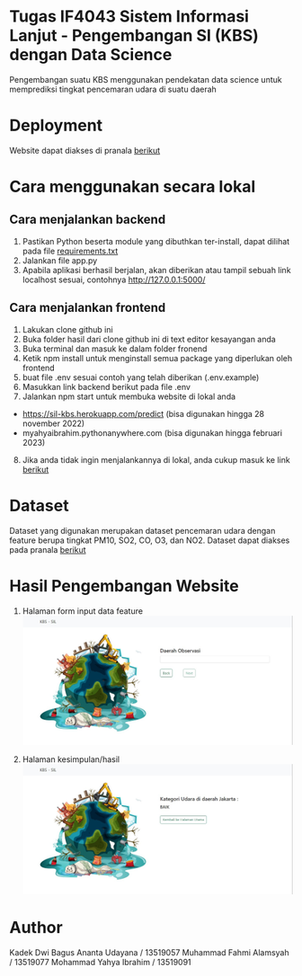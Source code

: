 # Tugas IF4043 Sistem Informasi Lanjut - Pengembangan SI (KBS) dengan Data Science

Pengembangan suatu KBS menggunakan pendekatan data science untuk memprediksi tingkat pencemaran udara di suatu daerah

# Deployment

Website dapat diakses di pranala [berikut](https://kbs-sil-frontend-ed4kbl429-dwibagus154.vercel.app/)

# Cara menggunakan secara lokal

## Cara menjalankan backend

1. Pastikan Python beserta module yang dibuthkan ter-install, dapat dilihat pada file [requirements.txt](https://github.com/myahyaibrahim/SIL-KBS-Data-Science/blob/main/requirements.txt)
2. Jalankan file app.py
3. Apabila aplikasi berhasil berjalan, akan diberikan atau tampil sebuah link localhost sesuai, contohnya http://127.0.0.1:5000/

## Cara menjalankan frontend
1. Lakukan clone github ini 
2. Buka folder hasil dari clone github ini di text editor kesayangan anda
3. Buka terminal dan masuk ke dalam folder fronend
4. Ketik npm install untuk menginstall semua package yang diperlukan oleh frontend
5. buat file .env sesuai contoh yang telah diberikan (.env.example)
6. Masukkan link backend berikut pada file .env
7. Jalankan npm start untuk membuka website di lokal anda
 - https://sil-kbs.herokuapp.com/predict (bisa digunakan hingga 28 november 2022)
 - myahyaibrahim.pythonanywhere.com (bisa digunakan hingga februari 2023)
8. Jika anda tidak ingin menjalankannya di lokal, anda cukup masuk ke link [berikut](https://kbs-sil-frontend-ed4kbl429-dwibagus154.vercel.app/)

# Dataset

Dataset yang digunakan merupakan dataset pencemaran udara dengan feature berupa tingkat PM10, SO2, CO, O3, dan NO2. Dataset dapat diakses pada pranala [berikut](https://github.com/myahyaibrahim/SIL-KBS-Data-Science/blob/main/indeks-standar-pencemar-udara-di-spku-bulan-januari-tahun-2020.csv)

# Hasil Pengembangan Website

1. Halaman form input data feature
   ![Halaman form input data feature](/!Documentation/SIL-1.jpeg "Form input data feature")

2. Halaman kesimpulan/hasil
   ![Halaman kesimpulan/hasil](/!Documentation/SIL-2.jpeg "Kesimpulan/Hasil")


# Author
Kadek Dwi Bagus Ananta Udayana / 13519057
Muhammad Fahmi Alamsyah / 13519077
Mohammad Yahya Ibrahim / 13519091


